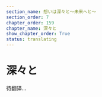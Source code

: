 ```yaml
---
section_name: 想いは深々と～未来へと～
section_order: 7
chapter_order: 159
chapter_name: 深々と
show_chapter_order: True
status: translating
---
```


# 深々と
待翻译...
